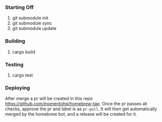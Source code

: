 ### Starting Off
1. git submodule init
1. git submodule sync
1. git submodule update

### Building
1. cargo build

### Testing
1. cargo test

### Deploying
After merge a pr will be created in this repo https://github.com/momentohq/homebrew-tap. Once the pr passes all checks, approve the pr and label is as `pr-pull`. It will then get automatically merged by the homebrew bot, and a release will be created for it.